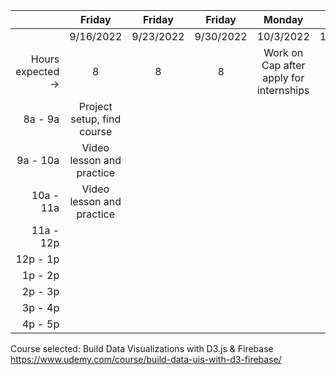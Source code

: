 |                   |   Friday  |   Friday  |   Friday  |                  Monday                 |  Tuesday  | Wednesday |
|------------------:|:---------:|:---------:|:---------:|:---------------------------------------:|:---------:|:---------:|
|                   | 9/16/2022 | 9/23/2022 | 9/30/2022 |                10/3/2022                | 10/4/2022 | 10/5/2022 |
| Hours expected -> |     8     |     8     |     8     | Work on Cap after apply for internships |     8     |     8     |
|           8a - 9a |Project setup, find course|           |           |                                         |           |           |
|          9a - 10a |Video lesson and practice|           |           |                                         |           |           |
|         10a - 11a |Video lesson and practice|           |           |                                         |           |           |
|         11a - 12p |           |           |           |                                         |           |           |
|          12p - 1p |           |           |           |                                         |           |           |
|           1p - 2p |           |           |           |                                         |           |           |
|           2p - 3p |           |           |           |                                         |           |           |
|           3p - 4p |           |           |           |                                         |           |           |
|           4p - 5p |           |           |           |                                         |           |           |

Course selected: Build Data Visualizations with D3.js & Firebase https://www.udemy.com/course/build-data-uis-with-d3-firebase/